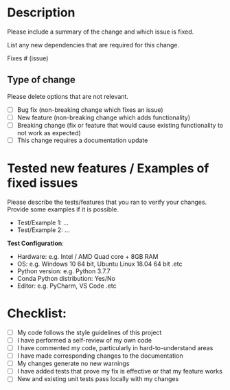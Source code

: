 # Description

Please include a summary of the change and which issue is fixed. 

List any new dependencies that are required for this change.

Fixes # (issue)

## Type of change

Please delete options that are not relevant.

- [ ] Bug fix (non-breaking change which fixes an issue)
- [ ] New feature (non-breaking change which adds functionality)
- [ ] Breaking change (fix or feature that would cause existing functionality to not work as expected)
- [ ] This change requires a documentation update

# Tested new features / Examples of fixed issues

Please describe the tests/features that you ran to verify your changes. 
Provide some examples if it is possible.

- Test/Example 1: ...
- Test/Example 2: ...

**Test Configuration**:

- Hardware: e.g. Intel / AMD Quad core + 8GB RAM
- OS: e.g. Windows 10 64 bit, Ubuntu Linux 18.04 64 bit .etc
- Python version: e.g. Python 3.7.7
- Conda Python distribution: Yes/No 
- Editor: e.g. PyCharm, VS Code .etc

# Checklist:

- [ ] My code follows the style guidelines of this project
- [ ] I have performed a self-review of my own code
- [ ] I have commented my code, particularly in hard-to-understand areas
- [ ] I have made corresponding changes to the documentation
- [ ] My changes generate no new warnings
- [ ] I have added tests that prove my fix is effective or that my feature works
- [ ] New and existing unit tests pass locally with my changes